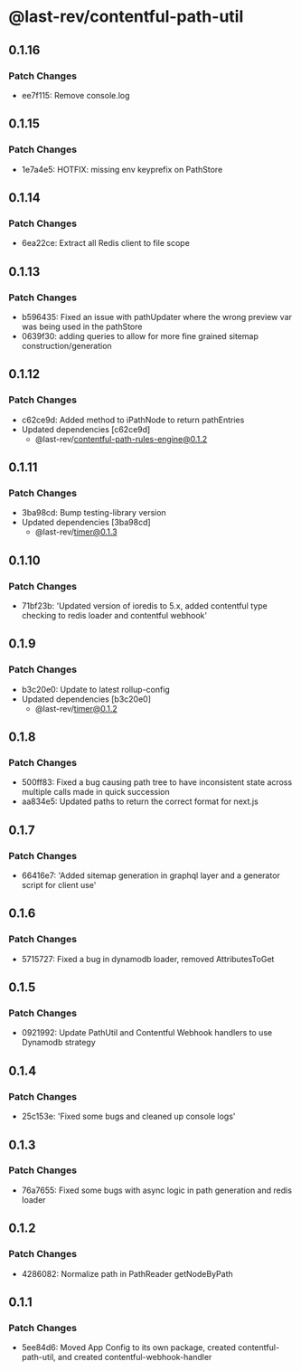 # @last-rev/contentful-path-util

## 0.1.16

### Patch Changes

- ee7f115: Remove console.log

## 0.1.15

### Patch Changes

- 1e7a4e5: HOTFIX: missing env keyprefix on PathStore

## 0.1.14

### Patch Changes

- 6ea22ce: Extract all Redis client to file scope

## 0.1.13

### Patch Changes

- b596435: Fixed an issue with pathUpdater where the wrong preview var was being used in the pathStore
- 0639f30: adding queries to allow for more fine grained sitemap construction/generation

## 0.1.12

### Patch Changes

- c62ce9d: Added method to iPathNode to return pathEntries
- Updated dependencies [c62ce9d]
  - @last-rev/contentful-path-rules-engine@0.1.2

## 0.1.11

### Patch Changes

- 3ba98cd: Bump testing-library version
- Updated dependencies [3ba98cd]
  - @last-rev/timer@0.1.3

## 0.1.10

### Patch Changes

- 71bf23b: 'Updated version of ioredis to 5.x, added contentful type checking to redis loader and contentful webhook'

## 0.1.9

### Patch Changes

- b3c20e0: Update to latest rollup-config
- Updated dependencies [b3c20e0]
  - @last-rev/timer@0.1.2

## 0.1.8

### Patch Changes

- 500ff83: Fixed a bug causing path tree to have inconsistent state across multiple calls made in quick succession
- aa834e5: Updated paths to return the correct format for next.js

## 0.1.7

### Patch Changes

- 66416e7: 'Added sitemap generation in graphql layer and a generator script for client use'

## 0.1.6

### Patch Changes

- 5715727: Fixed a bug in dynamodb loader, removed AttributesToGet

## 0.1.5

### Patch Changes

- 0921992: Update PathUtil and Contentful Webhook handlers to use Dynamodb strategy

## 0.1.4

### Patch Changes

- 25c153e: 'Fixed some bugs and cleaned up console logs'

## 0.1.3

### Patch Changes

- 76a7655: Fixed some bugs with async logic in path generation and redis loader

## 0.1.2

### Patch Changes

- 4286082: Normalize path in PathReader getNodeByPath

## 0.1.1

### Patch Changes

- 5ee84d6: Moved App Config to its own package, created contentful-path-util, and created contentful-webhook-handler
